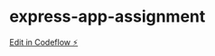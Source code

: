 # express-app-assignment

[Edit in Codeflow ⚡️](https://stackblitz.com/~/github.com/phburns/express-app-assignment)